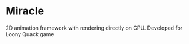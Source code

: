 Miracle
=======

2D animation framework with rendering directly on GPU. Developed for Loony Quack game
